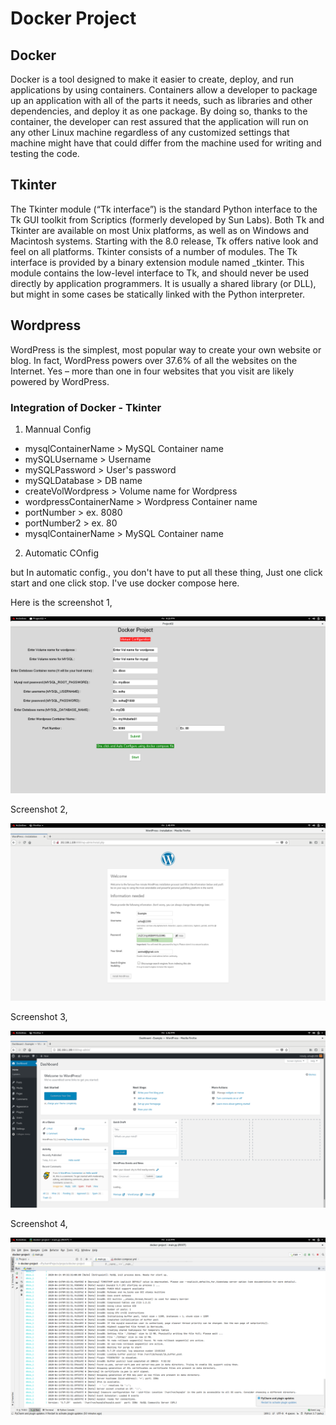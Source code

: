 # Docker Project

## Docker 
Docker is a tool designed to make it easier to create, deploy, and run applications by using containers. Containers allow a developer to package up an application with all of the parts it needs, such as libraries and other dependencies, and deploy it as one package. By doing so, thanks to the container, the developer can rest assured that the application will run on any other Linux machine regardless of any customized settings that machine might have that could differ from the machine used for writing and testing the code.

## Tkinter
The Tkinter module (“Tk interface”) is the standard Python interface to the Tk GUI toolkit from Scriptics (formerly developed by Sun Labs).
Both Tk and Tkinter are available on most Unix platforms, as well as on Windows and Macintosh systems. Starting with the 8.0 release, Tk offers native look and feel on all platforms.
Tkinter consists of a number of modules. The Tk interface is provided by a binary extension module named _tkinter. This module contains the low-level interface to Tk, and should never be used directly by application programmers. It is usually a shared library (or DLL), but might in some cases be statically linked with the Python interpreter.

## Wordpress
WordPress is the simplest, most popular way to create your own website or blog. In fact, WordPress powers over 37.6% of all the websites on the Internet. Yes – more than one in four websites that you visit are likely powered by WordPress.

### Integration of Docker - Tkinter 

1. Mannual Config

- mysqlContainerName > MySQL Container name
- mySQLUsername > Username
- mySQLPassword > User's password
- mySQLDatabase > DB name
- createVolWordpress  > Volume name for Wordpress
- wordpressContainerName > Wordpress Container name
- portNumber > ex. 8080
- portNumber2 > ex. 80
- mysqlContainerName > MySQL Container name

2. Automatic COnfig

but In automatic config., you don't have to put all these thing, Just one click start and one click stop. I've use docker compose here.

Here is the screenshot 1, 

![](images/d.png)

Screenshot 2,

![](images/a.png)

Screenshot 3,

![](images/b.png)

Screenshot 4,

![](images/c.png)

